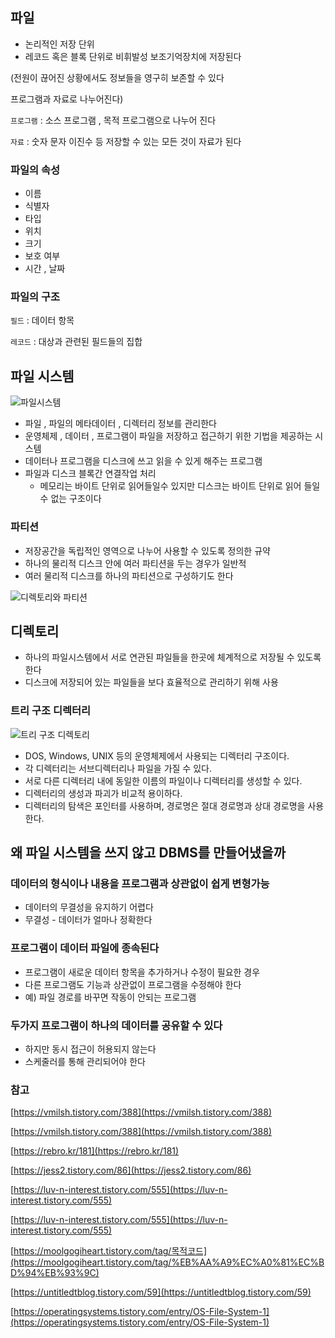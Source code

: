 ## 파일

- 논리적인 저장 단위
- 레코드 혹은 블록 단위로 비휘발성 보조기억장치에 저장된다

(전원이 끊어진 상황에서도 정보들을 영구히 보존할 수 있다

프로그램과 자료로 나누어진다)

`프로그램` : 소스 프로그램 , 목적 프로그램으로 나누어 진다

`자료` : 숫자 문자 이진수 등 저장할 수 있는 모든 것이 자료가 된다

### 파일의 속성

- 이름
- 식별자
- 타입
- 위치
- 크기
- 보호 여부
- 시간 , 날짜

### 파일의 구조

`필드` : 데이터 항목

`레코드` : 대상과 관련된 필드들의 집합

## 파일 시스템

![파일시스템](https://user-images.githubusercontent.com/42866800/160276136-aa3af75e-0aeb-423b-ba94-149f97c4f8b3.png)

- 파일 , 파일의 메타데이터 , 디렉터리 정보를 관리한다
- 운영체제 , 데이터 , 프로그램이 파일을 저장하고 접근하기 위한 기법을 제공하는 시스템
- 데이터나 프로그램을 디스크에 쓰고 읽을 수 있게 해주는 프로그램
- 파일과 디스크 블록간 연결작업 처리
    - 메모리는 바이트 단위로 읽어들일수 있지만 디스크는 바이트 단위로 읽어 들일수 없는 구조이다

### 파티션

- 저장공간을 독립적인 영역으로 나누어 사용할 수 있도록 정의한 규약
- 하나의 물리적 디스크 안에 여러 파티션을 두는 경우가 일반적
- 여러 물리적 디스크를 하나의 파티션으로 구성하기도 한다

![디렉토리와 파티션](https://user-images.githubusercontent.com/42866800/160276152-988ad836-a3b0-4cd9-8910-39edb483a6f1.png)

## 디렉토리

- 하나의 파일시스템에서 서로 연관된 파일들을 한곳에 체계적으로 저장될 수 있도록 한다
- 디스크에 저장되어 있는 파일들을 보다 효율적으로 관리하기 위해 사용

### 트리 구조 디렉터리

![트리 구조 디렉토리](https://user-images.githubusercontent.com/42866800/160276176-212d5759-cf37-4ca1-bb5f-e1586c0326f6.png)

- DOS, Windows, UNIX 등의 운영체제에서 사용되는 디렉터리 구조이다.
- 각 디렉터리는 서브디렉터리나 파일을 가질 수 있다.
- 서로 다른 디렉터리 내에 동일한 이름의 파일이나 디렉터리를 생성할 수 있다.
- 디렉터리의 생성과 파괴가 비교적 용이하다.
- 디렉터리의 탐색은 포인터를 사용하며, 경로명은 절대 경로명과 상대 경로명을 사용한다.

## 왜 파일 시스템을 쓰지 않고 DBMS를 만들어냈을까

### 데이터의 형식이나 내용을 프로그램과 상관없이 쉽게 변형가능

- 데이터의 무결성을 유지하기 어렵다
- 무결성 - 데이터가 얼마나 정확한다

### 프로그램이 데이터 파일에 종속된다

- 프로그램이 새로운 데이터 항목을 추가하거나 수정이 필요한 경우
- 다른 프로그램도 기능과 상관없이 프로그램을 수정해야 한다
- 예) 파일 경로를 바꾸면 작동이 안되는 프로그램

### 두가지 프로그램이 하나의 데이터를 공유할 수 있다

- 하지만 동시 접근이 허용되지 않는다
- 스케줄러를 통해 관리되어야 한다

### 참고

[https://vmilsh.tistory.com/388](https://vmilsh.tistory.com/388)

[https://vmilsh.tistory.com/388](https://vmilsh.tistory.com/388)

[https://rebro.kr/181](https://rebro.kr/181)

[https://jess2.tistory.com/86](https://jess2.tistory.com/86)

[https://luv-n-interest.tistory.com/555](https://luv-n-interest.tistory.com/555)

[https://luv-n-interest.tistory.com/555](https://luv-n-interest.tistory.com/555)

[https://moolgogiheart.tistory.com/tag/목적코드](https://moolgogiheart.tistory.com/tag/%EB%AA%A9%EC%A0%81%EC%BD%94%EB%93%9C)

[https://untitledtblog.tistory.com/59](https://untitledtblog.tistory.com/59)

[https://operatingsystems.tistory.com/entry/OS-File-System-1](https://operatingsystems.tistory.com/entry/OS-File-System-1)